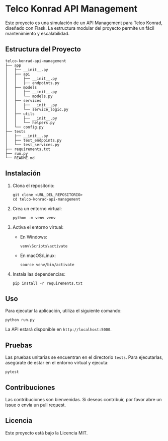 # Telco Konrad API Management

Este proyecto es una simulación de un API Management para Telco Konrad, diseñado con Flask. La estructura modular del proyecto permite un fácil mantenimiento y escalabilidad.

## Estructura del Proyecto

```
telco-konrad-api-management
├── app
│   ├── __init__.py
│   ├── api
│   │   ├── __init__.py
│   │   ├── endpoints.py
│   ├── models
│   │   ├── __init__.py
│   │   └── models.py
│   ├── services
│   │   ├── __init__.py
│   │   └── service_logic.py
│   ├── utils
│   │   ├── __init__.py
│   │   └── helpers.py
│   └── config.py
├── tests
│   ├── __init__.py
│   ├── test_endpoints.py
│   └── test_services.py
├── requirements.txt
├── run.py
└── README.md
```

## Instalación

1. Clona el repositorio:
   ```
   git clone <URL_DEL_REPOSITORIO>
   cd telco-konrad-api-management
   ```

2. Crea un entorno virtual:
   ```
   python -m venv venv
   ```

3. Activa el entorno virtual:
   - En Windows:
     ```
     venv\Scripts\activate
     ```
   - En macOS/Linux:
     ```
     source venv/bin/activate
     ```

4. Instala las dependencias:
   ```
   pip install -r requirements.txt
   ```

## Uso

Para ejecutar la aplicación, utiliza el siguiente comando:

```
python run.py
```

La API estará disponible en `http://localhost:5000`.

## Pruebas

Las pruebas unitarias se encuentran en el directorio `tests`. Para ejecutarlas, asegúrate de estar en el entorno virtual y ejecuta:

```
pytest
```

## Contribuciones

Las contribuciones son bienvenidas. Si deseas contribuir, por favor abre un issue o envía un pull request.

## Licencia

Este proyecto está bajo la Licencia MIT.